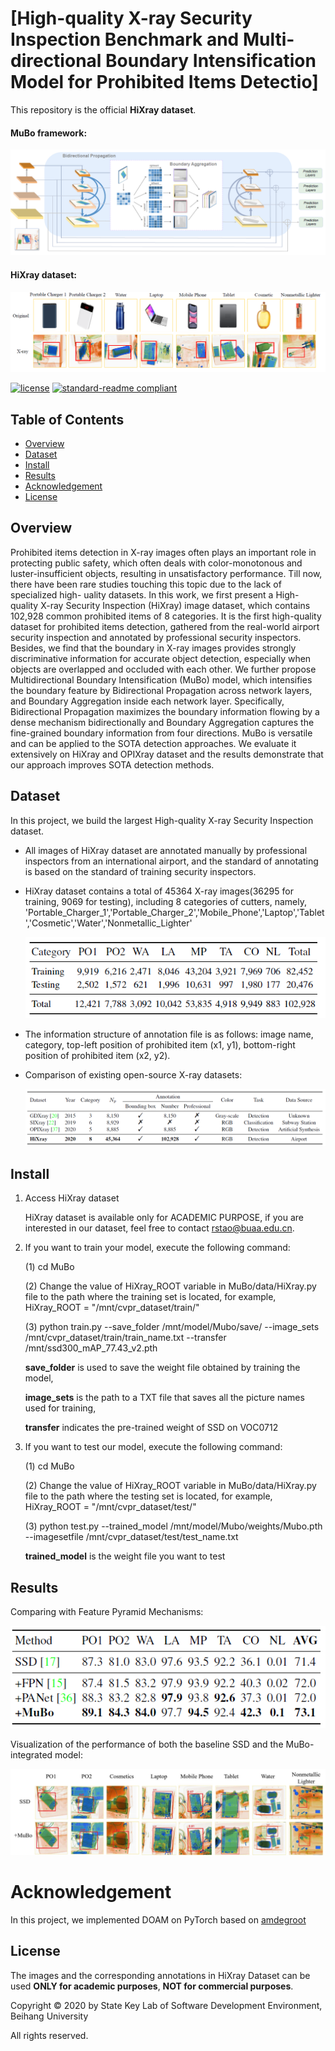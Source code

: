 # [High-quality X-ray Security Inspection Benchmark and Multi-directional Boundary Intensification Model for Prohibited Items Detectio]

This repository is the official **HiXray dataset**.

#### MuBo framework:

![MuBo](images/framework.png)

#### HiXray dataset:

<div align=center>
    <img src="images/samples.png"/>
</div>

[![license](https://img.shields.io/github/license/:user/:repo.svg)](LICENSE)
[![standard-readme compliant](https://img.shields.io/badge/readme%20style-standard-brightgreen.svg?style=flat-square)](https://github.com/RichardLitt/standard-readme)

## Table of Contents

- [Overview](#overview)
- [Dataset](#dataset)
- [Install](#install)
- [Results](#results)
- [Acknowledgement](#Acknowledgement)  
- [License](#license)

## Overview

Prohibited items detection in X-ray images often plays an important role in protecting public safety, which often deals with color-monotonous and luster-insufficient objects, resulting in unsatisfactory performance. Till now, there have been rare studies touching this topic due to the lack of specialized high- uality datasets. In this work, we first present a High-quality X-ray Security Inspection (HiXray) image dataset, which contains 102,928 common prohibited items of 8 categories. It is the first high-quality dataset for prohibited items detection, gathered from the real-world airport security inspection and annotated by professional security inspectors. Besides, we find that the boundary in X-ray images provides strongly discriminative information for accurate object detection, especially when objects are overlapped and occluded with each other. We further propose Multidirectional Boundary Intensification (MuBo) model, which intensifies the boundary feature by Bidirectional Propagation across network layers, and Boundary Aggregation inside each network layer. Specifically, Bidirectional Propagation maximizes the boundary information flowing by a dense mechanism bidirectionally and Boundary Aggregation captures the fine-grained boundary information from four directions. MuBo is versatile and can be applied to the SOTA detection approaches. We evaluate it extensively on HiXray and OPIXray dataset and the results demonstrate that our approach improves SOTA detection methods.

## Dataset

In this project, we build the largest High-quality X-ray Security Inspection dataset.

- All images of HiXray dataset are annotated manually by professional inspectors from an international airport, and the standard of annotating is based on the standard of training security inspectors.

- HiXray dataset contains a total of 45364 X-ray images(36295 for training, 9069 for testing), including 8 categories of cutters, namely, 'Portable_Charger_1','Portable_Charger_2','Mobile_Phone','Laptop','Tablet','Cosmetic','Water','Nonmetallic_Lighter'

	<div align=center>
	    <img src="images/statistics.png"/>
	</div>

- The information structure of annotation file is as follows: 
	image name, category, top-left position of prohibited item (x1, y1), bottom-right position of prohibited item (x2, y2).
	
- Comparison of existing open-source X-ray datasets:
	<div align=center>
	    <img src="images/dataset_comparison.png"/>
	</div>
## Install
1. Access HiXray dataset

	HiXray dataset is available only for ACADEMIC PURPOSE, if you are interested in our dataset, feel free to contact rstao@buaa.edu.cn.
2. If you want to train your model, execute the following command:

   (1) cd MuBo

   (2) Change the value of HiXray_ROOT variable in MuBo/data/HiXray.py file to the path where the training set is located, for example, HiXray_ROOT = "/mnt/cvpr_dataset/train/"

   (3) python train.py --save_folder /mnt/model/Mubo/save/ --image_sets /mnt/cvpr_dataset/train/train_name.txt --transfer /mnt/ssd300_mAP_77.43_v2.pth

   **save_folder** is used to save the weight file obtained by training the model, 

   **image_sets**  is the path to a TXT file that saves all the picture names used for training, 

   **transfer** indicates the pre-trained weight of SSD on VOC0712

3. If you want to test our model, execute the following command:

   (1) cd MuBo 

   (2) Change the value of HiXray_ROOT variable in MuBo/data/HiXray.py file to the path where the testing set is located, for example, HiXray_ROOT = "/mnt/cvpr_dataset/test/"

   (3) python test.py --trained_model /mnt/model/Mubo/weights/Mubo.pth --imagesetfile /mnt/cvpr_dataset/test/test_name.txt

   **trained_model** is the weight file you want to test

## Results
Comparing with Feature Pyramid Mechanisms:

<div align=center>
    <img src="images/results_table5.png"/>
</div>

Visualization of the performance of both the baseline SSD and the MuBo-integrated model:

<div align=center>
    <img src="images/performance.png"/>
</div>

# Acknowledgement

In this project, we implemented DOAM on PyTorch based on [amdegroot](https://github.com/amdegroot/ssd.pytorch)

## License

The images and the corresponding annotations in HiXray Dataset can be used **ONLY for academic purposes**, **NOT for commercial purposes**. 

Copyright © 2020 by State Key Lab of Software Development Environment, Beihang University

All rights reserved.


